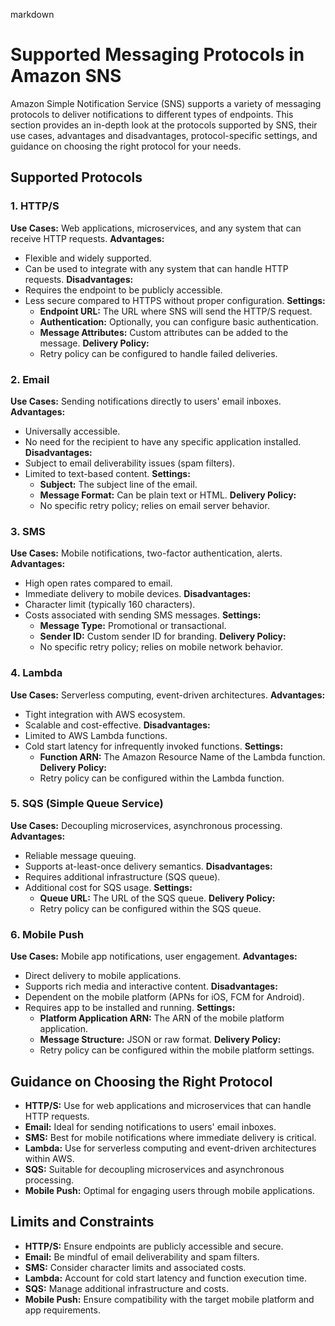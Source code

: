 markdown
# Supported Messaging Protocols in Amazon SNS

Amazon Simple Notification Service (SNS) supports a variety of messaging protocols to deliver notifications to different types of endpoints. This section provides an in-depth look at the protocols supported by SNS, their use cases, advantages and disadvantages, protocol-specific settings, and guidance on choosing the right protocol for your needs.

## Supported Protocols

### 1. HTTP/S
**Use Cases:** Web applications, microservices, and any system that can receive HTTP requests.
**Advantages:**
- Flexible and widely supported.
- Can be used to integrate with any system that can handle HTTP requests.
**Disadvantages:**
- Requires the endpoint to be publicly accessible.
- Less secure compared to HTTPS without proper configuration.
**Settings:**
  - **Endpoint URL:** The URL where SNS will send the HTTP/S request.
  - **Authentication:** Optionally, you can configure basic authentication.
  - **Message Attributes:** Custom attributes can be added to the message.
**Delivery Policy:**
  - Retry policy can be configured to handle failed deliveries.

### 2. Email
**Use Cases:** Sending notifications directly to users' email inboxes.
**Advantages:**
- Universally accessible.
- No need for the recipient to have any specific application installed.
**Disadvantages:**
- Subject to email deliverability issues (spam filters).
- Limited to text-based content.
**Settings:**
  - **Subject:** The subject line of the email.
  - **Message Format:** Can be plain text or HTML.
**Delivery Policy:**
  - No specific retry policy; relies on email server behavior.

### 3. SMS
**Use Cases:** Mobile notifications, two-factor authentication, alerts.
**Advantages:**
- High open rates compared to email.
- Immediate delivery to mobile devices.
**Disadvantages:**
- Character limit (typically 160 characters).
- Costs associated with sending SMS messages.
**Settings:**
  - **Message Type:** Promotional or transactional.
  - **Sender ID:** Custom sender ID for branding.
**Delivery Policy:**
  - No specific retry policy; relies on mobile network behavior.

### 4. Lambda
**Use Cases:** Serverless computing, event-driven architectures.
**Advantages:**
- Tight integration with AWS ecosystem.
- Scalable and cost-effective.
**Disadvantages:**
- Limited to AWS Lambda functions.
- Cold start latency for infrequently invoked functions.
**Settings:**
  - **Function ARN:** The Amazon Resource Name of the Lambda function.
**Delivery Policy:**
  - Retry policy can be configured within the Lambda function.

### 5. SQS (Simple Queue Service)
**Use Cases:** Decoupling microservices, asynchronous processing.
**Advantages:**
- Reliable message queuing.
- Supports at-least-once delivery semantics.
**Disadvantages:**
- Requires additional infrastructure (SQS queue).
- Additional cost for SQS usage.
**Settings:**
  - **Queue URL:** The URL of the SQS queue.
**Delivery Policy:**
  - Retry policy can be configured within the SQS queue.

### 6. Mobile Push
**Use Cases:** Mobile app notifications, user engagement.
**Advantages:**
- Direct delivery to mobile applications.
- Supports rich media and interactive content.
**Disadvantages:**
- Dependent on the mobile platform (APNs for iOS, FCM for Android).
- Requires app to be installed and running.
**Settings:**
  - **Platform Application ARN:** The ARN of the mobile platform application.
  - **Message Structure:** JSON or raw format.
**Delivery Policy:**
  - Retry policy can be configured within the mobile platform settings.

## Guidance on Choosing the Right Protocol

- **HTTP/S:** Use for web applications and microservices that can handle HTTP requests.
- **Email:** Ideal for sending notifications to users' email inboxes.
- **SMS:** Best for mobile notifications where immediate delivery is critical.
- **Lambda:** Use for serverless computing and event-driven architectures within AWS.
- **SQS:** Suitable for decoupling microservices and asynchronous processing.
- **Mobile Push:** Optimal for engaging users through mobile applications.

## Limits and Constraints

- **HTTP/S:** Ensure endpoints are publicly accessible and secure.
- **Email:** Be mindful of email deliverability and spam filters.
- **SMS:** Consider character limits and associated costs.
- **Lambda:** Account for cold start latency and function execution time.
- **SQS:** Manage additional infrastructure and costs.
- **Mobile Push:** Ensure compatibility with the target mobile platform and app requirements.
